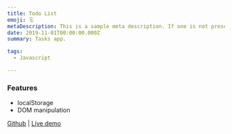 ```yaml
---
title: Todo List
emoji: 🗓
metaDescription: This is a sample meta description. If one is not present in your page/project's front matter, the default metadata.desciption will be used instead.
date: 2019-11-01T00:00:00.000Z
summary: Tasks app.

tags:
  - Javascript

---
```

### Features

- localStorage
- DOM manipulation

[Github](https://github.com/ph81/todojs) | [Live demo](https://ph81.github.io/todojs/)
